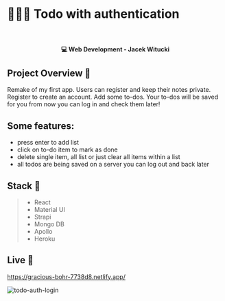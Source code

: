 # 👨🏻‍💻 Todo with authentication

<br>

<h4 align="center">💻 Web Development - Jacek Witucki</h4>

## Project Overview 🎉

Remake of my first app. Users can register and keep their notes private.
Register to create an account. Add some to-dos. Your to-dos will be saved for you from now you can log in and check them later!

## Some features:
- press enter to add list
- click on to-do item to mark as done
- delete single item, all list or just clear all items within a list
- all todos are being saved on a server you can log out and back later

## Stack 🔧

> - React
> - Material UI
> - Strapi
> - Mongo DB
> - Apollo
> - Heroku

## Live 📍

<https://gracious-bohr-7738d8.netlify.app/>


![todo-auth-login](https://user-images.githubusercontent.com/40774684/108855321-cb5e2180-75e0-11eb-9494-ebf518dda86c.png)
